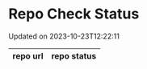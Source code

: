 # Repo Check Status

Updated on 2023-10-23T12:22:11

| repo url | repo status |
| -------- | -------- | 
